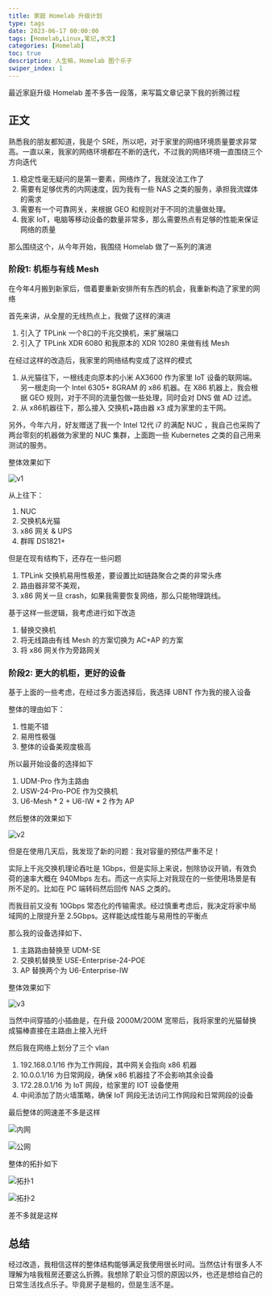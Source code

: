 ```yaml
---
title: 家庭 Homelab 升级计划
type: tags
date: 2023-06-17 00:00:00
tags: [Homelab,Linux,笔记,水文]
categories: [Homelab]
toc: true
description: 人生嘛，Homelab 图个乐子
swiper_index: 1
---
```


最近家庭升级 Homelab 差不多告一段落，来写篇文章记录下我的折腾过程

<!--more-->

## 正文

熟悉我的朋友都知道，我是个 SRE，所以吧，对于家里的网络环境质量要求非常高。一直以来，我家的网络环境都在不断的迭代，不过我的网络环境一直围绕三个方向迭代

1. 稳定性毫无疑问的是第一要素，网络炸了，我就没法工作了
2. 需要有足够优秀的内网速度，因为我有一些 NAS 之类的服务，承担我流媒体的需求
3. 需要有一个可靠网关，来根据 GEO 和规则对于不同的流量做处理。
4. 我家 IoT，电脑等移动设备的数量非常多，那么需要热点有足够的性能来保证网络的质量

那么围绕这个，从今年开始，我围绕 Homelab 做了一系列的演进

### 阶段1: 机柜与有线 Mesh

在今年4月搬到新家后，借着要重新安排所有东西的机会，我重新构造了家里的网络

首先来讲，从全屋的无线热点上，我做了这样的演进

1. 引入了 TPLink 一个8口的千兆交换机，来扩展端口
2. 引入了 TPLink XDR 6080 和我原本的 XDR 10280 来做有线 Mesh

在经过这样的改造后，我家里的网络结构变成了这样的模式

1. 从光猫往下，一根线走向原本的小米 AX3600 作为家里 IoT 设备的联网端。另一根走向一个 Intel 6305+ 8GRAM 的 x86 机器。在 X86 机器上，我会根据 GEO 规则，对于不同的流量包做一些处理，同时会对 DNS 做 AD 过滤。
2. 从 x86机器往下，那么接入 交换机+路由器 x3 成为家里的主干网。

另外，今年六月，好友赠送了我一个 Intel 12代 i7 的满配 NUC ，我自己也采购了两台零刻的机器做为家里的 NUC 集群，上面跑一些 Kubernetes 之类的自己用来测试的服务。

整体效果如下

![v1](https://i.imgur.com/42S0PH1.jpeg)

从上往下：

1. NUC
2. 交换机&光猫
3. x86 网关 & UPS
4. 群晖 DS1821+

但是在现有结构下，还存在一些问题

1. TPLink 交换机易用性极差，要设置比如链路聚合之类的非常头疼
2. 路由器非常不美观，
3. x86 网关一旦 crash，如果我需要恢复网络，那么只能物理跳线。

基于这样一些逻辑，我考虑进行如下改造

1. 替换交换机
2. 将无线路由有线 Mesh 的方案切换为 AC+AP 的方案
3. 将 x86 网关作为旁路网关

### 阶段2: 更大的机柜，更好的设备

基于上面的一些考虑，在经过多方面选择后，我选择 UBNT 作为我的接入设备

整体的理由如下：

1. 性能不错
2. 易用性极强
3. 整体的设备美观度极高

所以最开始设备的选择如下

1. UDM-Pro 作为主路由
2. USW-24-Pro-POE 作为交换机
3. U6-Mesh * 2 + U6-IW * 2 作为 AP

然后整体的效果如下

![v2](https://i.imgur.com/kXgbRQa.jpeg)

但是在使用几天后，我发现了新的问题：我对容量的预估严重不足！

实际上千兆交换机理论吞吐是 1Gbps，但是实际上来说，刨除协议开销，有效负荷的速率大概在 940Mbps 左右。而这一点实际上对我现在的一些使用场景是有所不足的。比如在 PC 端转码然后回传 NAS 之类的。

而我目前又没有 10Gbps 常态化的传输需求。经过慎重考虑后，我决定将家中局域网的上限提升至 2.5Gbps。这样能达成性能与易用性的平衡点

那么我的设备选择如下、

1. 主路路由替换至 UDM-SE
2. 交换机替换至 USE-Enterprise-24-POE
3. AP 替换两个为 U6-Enterprise-IW


整体效果如下

![v3](https://i.imgur.com/zIOH0Cr.jpeg)

当然中间穿插的小插曲是，在升级 2000M/200M 宽带后，我将家里的光猫替换成猫棒直接在主路由上接入光纤

然后我在网络上划分了三个 vlan

1. 192.168.0.1/16 作为工作网段，其中网关会指向 x86 机器
2. 10.0.0.1/16 为日常网段，确保 x86 机器挂了不会影响其余设备
3. 172.28.0.1/16 为 IoT 网段，给家里的 IOT 设备使用
4. 中间添加了防火墙策略，确保 IoT 网段无法访问工作网段和日常网段的设备

最后整体的网速差不多是这样

![内网](https://i.imgur.com/RDmbgjU.png)

![公网](https://i.imgur.com/2uaxhtt.png)

整体的拓扑如下

![拓扑1](https://i.imgur.com/NdDUnS5.png)

![拓扑2](https://i.imgur.com/Un04brM.png)

差不多就是这样

## 总结

经过改造，我相信这样的整体结构能够满足我使用很长时间。当然估计有很多人不理解为啥我租房还要这么折腾。我想除了职业习惯的原因以外，也还是想给自己的日常生活找点乐子。毕竟房子是租的，但是生活不是。
